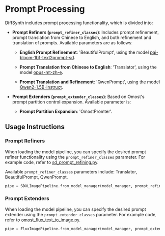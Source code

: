 # Prompt Processing

DiffSynth includes prompt processing functionality, which is divided into:

- **Prompt Refiners (`prompt_refiner_classes`)**: Includes prompt refinement, prompt translation from Chinese to English, and both refinement and translation of prompts. Available parameters are as follows:

    - **English Prompt Refinement**: 'BeautifulPrompt', using the model [pai-bloom-1b1-text2prompt-sd](https://modelscope.cn/models/AI-ModelScope/pai-bloom-1b1-text2prompt-sd).

    - **Prompt Translation from Chinese to English**: 'Translator', using the model [opus-mt-zh-e](https://modelscope.cn/models/moxying/opus-mt-zh-en).

    - **Prompt Translation and Refinement**: 'QwenPrompt', using the model [Qwen2-1.5B-Instruct](https://modelscope.cn/models/qwen/Qwen2-1.5B-Instruct).

- **Prompt Extenders (`prompt_extender_classes`)**: Based on Omost's prompt partition control expansion. Available parameter is:

    - **Prompt Partition Expansion**: 'OmostPromter'.

## Usage Instructions

### Prompt Refiners

When loading the model pipeline, you can specify the desired prompt refiner functionality using the `prompt_refiner_classes` parameter. For example code, refer to [sd_prompt_refining.py](examples/image_synthesis/sd_prompt_refining.py).

Available `prompt_refiner_classes` parameters include: Translator, BeautifulPrompt, QwenPrompt.

```python
pipe = SDXLImagePipeline.from_model_manager(model_manager, prompt_refiner_classes=[Translator, BeautifulPrompt])
```

### Prompt Extenders

When loading the model pipeline, you can specify the desired prompt extender using the `prompt_extender_classes` parameter. For example code, refer to [omost_flux_text_to_image.py](examples/image_synthesis/omost_flux_text_to_image.py).

```python
pipe = FluxImagePipeline.from_model_manager(model_manager, prompt_extender_classes=[OmostPromter])
```
